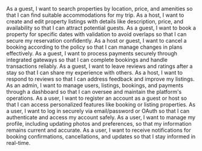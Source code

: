 As a guest, I want to search properties by location, price, and amenities so that I can find suitable accommodations for my trip.
As a host, I want to create and edit property listings with details like description, price, and availability so that I can attract potential guests.
As a guest, I want to book a property for specific dates with validation to avoid overlaps so that I can secure my reservation confidently.
As a host or guest, I want to cancel a booking according to the policy so that I can manage changes in plans effectively.
As a guest, I want to process payments securely through integrated gateways so that I can complete bookings and handle transactions reliably.
As a guest, I want to leave reviews and ratings after a stay so that I can share my experience with others.
As a host, I want to respond to reviews so that I can address feedback and improve my listings.
As an admin, I want to manage users, listings, bookings, and payments through a dashboard so that I can oversee and maintain the platform's operations.
As a user, I want to register an account as a guest or host so that I can access personalized features like booking or listing properties.
As a user, I want to log in securely via email/password or OAuth so that I can authenticate and access my account safely.
As a user, I want to manage my profile, including updating photos and preferences, so that my information remains current and accurate.
As a user, I want to receive notifications for booking confirmations, cancellations, and updates so that I stay informed in real-time.